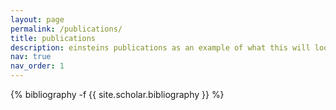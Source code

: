 ```yaml
---
layout: page
permalink: /publications/
title: publications
description: einsteins publications as an example of what this will look like once I link it up
nav: true
nav_order: 1
---
```

<!-- _pages/publications.md -->
<div class="publications">

{% bibliography -f {{ site.scholar.bibliography }} %}

</div>
